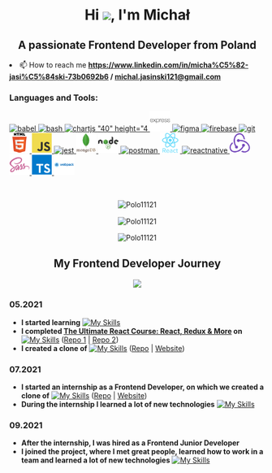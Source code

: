 <h1 align="center">Hi <img src="https://raw.githubusercontent.com/MartinHeinz/MartinHeinz/master/wave.gif" width="30px">, I'm Michał</h1>
<h2 align="center">A passionate Frontend Developer from Poland</h2
                                                               
- 📫 How to reach me **https://www.linkedin.com/in/micha%C5%82-jasi%C5%84ski-73b0692b6 / michal.jasinski121@gmail.com**

<h3 align="left">Languages and Tools:</h3>
<p align="left"> <a href="https://babeljs.io/" target="_blank" rel="noreferrer"> <img src="https://www.vectorlogo.zone/logos/babeljs/babeljs-icon.svg" alt="babel" width="40" height="40"/> </a> <a href="https://www.gnu.org/software/bash/" target="_blank" rel="noreferrer"> <img src="https://www.vectorlogo.zone/logos/gnu_bash/gnu_bash-icon.svg" alt="bash" width="40" height="40"/> </a> <a href="https://www.chartjs.org" target="_blank" rel="noreferrer"> <img src="https://www.chartjs.org/media/logo-title.svg" alt="chartjs" width="40" height="40"/> </a> <a href="https://www.w3schools.com/css/" target="_blank" rel="noreferrer"> <img src="https://raw.githubusercontent.com/devicons/devicon/master/icons/css3/css3-original-wordmark.svg" alt="css3" width=0"/>"40" height="4 </a> <a href="https://expressjs.com" target="_blank" rel="noreferrer"> <img src="https://raw.githubusercontent.com/devicons/devicon/master/icons/express/express-original-wordmark.svg" alt="express" width="40" height="40"/> </a> <a href="https://www.figma.com/" target="_blank" rel="noreferrer"> <img src="https://www.vectorlogo.zone/logos/figma/figma-icon.svg" alt="figma" width="40" height="40"/> </a> <a href="https://firebase.google.com/" target="_blank" rel="noreferrer"> <img src="https://www.vectorlogo.zone/logos/firebase/firebase-icon.svg" alt="firebase" width="40" height="40"/> </a> <a href="https://git-scm.com/" target="_blank" rel="noreferrer"> <img src="https://www.vectorlogo.zone/logos/git-scm/git-scm-icon.svg" alt="git" width="40" height="40"/> </a> <a href="https://www.w3.org/html/" target="_blank" rel="noreferrer"> <img src="https://raw.githubusercontent.com/devicons/devicon/master/icons/html5/html5-original-wordmark.svg" alt="html5" width="40" height="40"/> </a> <a href="https://developer.mozilla.org/en-US/docs/Web/JavaScript" target="_blank" rel="noreferrer"> <img src="https://raw.githubusercontent.com/devicons/devicon/master/icons/javascript/javascript-original.svg" alt="javascript" width="40" height="40"/> </a> <a href="https://jestjs.io" target="_blank" rel="noreferrer"> <img src="https://www.vectorlogo.zone/logos/jestjsio/jestjsio-icon.svg" alt="jest" width="40" height="40"/> </a> <a href="https://www.mongodb.com/" target="_blank" rel="noreferrer"> <img src="https://raw.githubusercontent.com/devicons/devicon/master/icons/mongodb/mongodb-original-wordmark.svg" alt="mongodb" width="40" height="40"/> </a> <a href="https://nodejs.org" target="_blank" rel="noreferrer"> <img src="https://raw.githubusercontent.com/devicons/devicon/master/icons/nodejs/nodejs-original-wordmark.svg" alt="nodejs" width="40" height="40"/> </a> <a href="https://postman.com" target="_blank" rel="noreferrer"> <img src="https://www.vectorlogo.zone/logos/getpostman/getpostman-icon.svg" alt="postman" width="40" height="40"/> </a> <a href="https://reactjs.org/" target="_blank" rel="noreferrer"> <img src="https://raw.githubusercontent.com/devicons/devicon/master/icons/react/react-original-wordmark.svg" alt="react" width="40" height="40"/> </a> <a href="https://reactnative.dev/" target="_blank" rel="noreferrer"> <img src="https://reactnative.dev/img/header_logo.svg" alt="reactnative" width="40" height="40"/> </a> <a href="https://redux.js.org" target="_blank" rel="noreferrer"> <img src="https://raw.githubusercontent.com/devicons/devicon/master/icons/redux/redux-original.svg" alt="redux" width="40" height="40"/> </a> <a href="https://sass-lang.com" target="_blank" rel="noreferrer"> <img src="https://raw.githubusercontent.com/devicons/devicon/master/icons/sass/sass-original.svg" alt="sass" width="40" height="40"/> </a> <a href="https://www.typescriptlang.org/" target="_blank" rel="noreferrer"> <img src="https://raw.githubusercontent.com/devicons/devicon/master/icons/typescript/typescript-original.svg" alt="typescript" width="40" height="40"/> </a> <a href="https://webpack.js.org" target="_blank" rel="noreferrer"> <img src="https://raw.githubusercontent.com/devicons/devicon/d00d0969292a6569d45b06d3f350f463a0107b0d/icons/webpack/webpack-original-wordmark.svg" alt="webpack" width="40" height="40"/> </a> </p>

<br/>

<p align="center"><img align="center" src="https://github-readme-stats.vercel.app/api/top-langs?username=Polo11121&show_icons=true&locale=en&layout=donut-vertical&theme=dark" alt="Polo11121" /></p>

<p align="center"><img align="center" src="https://github-readme-stats.vercel.app/api?username=Polo11121&show_icons=true&theme=dark&locale=en" alt="Polo11121" /></p>

<p align="center"><img align="center" src="https://github-readme-streak-stats.herokuapp.com/?user=Polo11121&theme=dark" alt="Polo11121" /></p>

<h2 align="center">My Frontend Developer Journey</h2>
<div align="center"><img align="center" src="https://media4.giphy.com/media/WnFDR3vdJniy3SzZvR/giphy.gif?cid=6c09b95277p63f57ksmt0nk2436jeqsrtofeml5snnyi7alb&ep=v1_internal_gif_by_id&rid=giphy.gif&ct=s" width="100px">
</div>

<h3>05.2021</h3>

- **I started learning** [![My Skills](https://simpleskill.icons.workers.dev/svg?i=html5,javascript,typescript,css3,react)](#)
- **I completed <a href="https://www.udemy.com/course/the-ultimate-react-course" target="_blank" rel="noreferrer">The Ultimate React Course: React, Redux & More</a> on** [![My Skills](https://simpleskill.icons.workers.dev/svg?i=udemy)](#) (<a href="https://github.com/Polo11121/React-Ultimate-Course-The-Wild-Oasis" target="_blank" rel="noreferrer">Repo 1</a> | <a href="https://github.com/Polo11121/React-Ultimate-Course-Fast-Pizza-App" target="_blank" rel="noreferrer">Repo 2</a>)
- **I created a clone of** [![My Skills](https://simpleskill.icons.workers.dev/svg?i=amazon)](#) (<a href="https://github.com/Polo11121/React-Amazon-Clone-App" target="_blank" rel="noreferrer">Repo</a> | <a href="https://react-amazon-clone-app.vercel.app/" target="_blank" rel="noreferrer">Website</a>)

<h3>07.2021</h3>
 
- **I started an internship as a Frontend Developer, on which we created a clone of** [![My Skills](https://simpleskill.icons.workers.dev/svg?i=linkedin)](#) (<a href="https://github.com/Polo11121/React-Linkedin-Clone-App" target="_blank" rel="noreferrer">Repo</a> | <a href="https://billennium-frontend-interns.github.io/linkedin_clone_project/#/" target="_blank" rel="noreferrer">Website</a>)
- **During the internship I learned a lot of new technologies** [![My Skills](https://simpleskill.icons.workers.dev/svg?i=reactquery,reactrouter,git,github,cypress,jest,testinglibrary,firebase,npm)](#)

<h3>09.2021</h3>

- **After the internship, I was hired as a Frontend Junior Developer**
- **I joined the project, where I met great people, learned how to work in a team and learned a lot of new technologies** [![My Skills](https://simpleskill.icons.workers.dev/svg?i=redux,gitlab,jira)](#)

